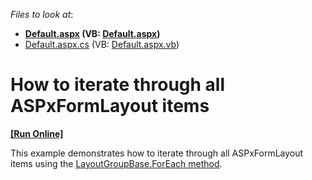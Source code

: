 <!-- default file list -->
*Files to look at*:

* **[Default.aspx](./CS/WebSite/Default.aspx) (VB: [Default.aspx](./VB/WebSite/Default.aspx))**
* [Default.aspx.cs](./CS/WebSite/Default.aspx.cs) (VB: [Default.aspx.vb](./VB/WebSite/Default.aspx.vb))
<!-- default file list end -->
# How to iterate through all ASPxFormLayout items
<!-- run online -->
**[[Run Online]](https://codecentral.devexpress.com/e4574/)**
<!-- run online end -->


<p>This example demonstrates how to iterate through all ASPxFormLayout items using the <a href="http://documentation.devexpress.com/#AspNet/clsDevExpressWebASPxFormLayoutLayoutGroupBasetopic"><u>LayoutGroupBase.ForEach method</u></a>.</p>

<br/>


